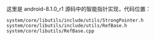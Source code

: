 这里是 android-8.1.0_r1 源码中的智能指针实现，代码位置：

```
system/core/libutils/include/utils/StrongPointer.h
system/core/libutils/include/utils/RefBase.h
system/core/libutils/RefBase.cpp
```
